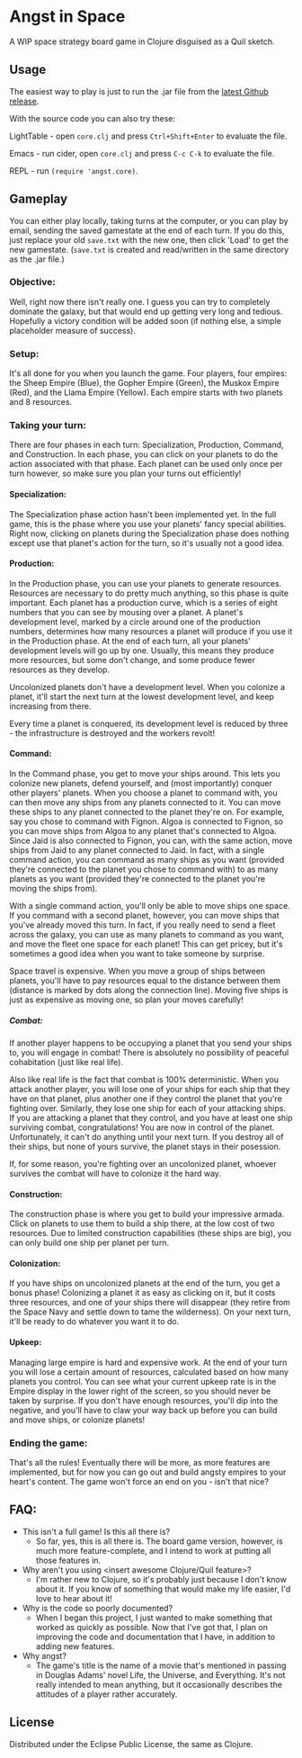 ﻿# Angst in Space

A WIP space strategy board game in Clojure disguised as a Quil sketch.

## Usage

The easiest way to play is just to run the .jar file from the [latest Github release](https://github.com/Sheep-Dip/angst-in-space/releases).

With the source code you can also try these:

LightTable - open `core.clj` and press `Ctrl+Shift+Enter` to evaluate the file.

Emacs - run cider, open `core.clj` and press `C-c C-k` to evaluate the file.

REPL - run `(require 'angst.core)`.

## Gameplay

You can either play locally, taking turns at the computer, or you can play by email, sending the saved gamestate at the end of each turn. If you do this, just replace your old `save.txt` with the new one, then click 'Load' to get the new gamestate. (`save.txt` is created and read/written in the same directory as the .jar file.)

### Objective:

Well, right now there isn't really one. I guess you can try to completely dominate the galaxy, but that would end up getting very long and tedious. Hopefully a victory condition will be added soon (if nothing else, a simple placeholder measure of success).

### Setup:

It's all done for you when you launch the game. Four players, four empires: the Sheep Empire (Blue), the Gopher Empire (Green), the Muskox Empire (Red), and the Llama Empire (Yellow). Each empire starts with two planets and 8 resources.

### Taking your turn:

There are four phases in each turn: Specialization, Production, Command, and Construction. In each phase, you can click on your planets to do the action associated with that phase. Each planet can be used only once per turn however, so make sure you plan your turns out efficiently!

#### Specialization:

The Specialization phase action hasn't been implemented yet. In the full game, this is the phase where you use your planets' fancy special abilities. Right now, clicking on planets during the Specialization phase does nothing except use that planet's action for the turn, so it's usually not a good idea.

#### Production:

In the Production phase, you can use your planets to generate resources. Resources are necessary to do pretty much anything, so this phase is quite important. Each planet has a production curve, which is a series of eight numbers that you can see by mousing over a planet. A planet's development level, marked by a circle around one of the production numbers, determines how many resources a planet will produce if you use it in the Production phase. At the end of each turn, all your planets' development levels will go up by one. Usually, this means they produce more resources, but some don't change, and some produce fewer resources as they develop.

Uncolonized planets don't have a development level. When you colonize a planet, it'll start the next turn at the lowest development level, and keep increasing from there.

Every time a planet is conquered, its development level is reduced by three - the infrastructure is destroyed and the workers revolt! 

#### Command:

In the Command phase, you get to move your ships around. This lets you colonize new planets, defend yourself, and (most importantly) conquer other players' planets. When you choose a planet to command with, you can then move any ships from any planets connected to it. You can move these ships to any planet connected to the planet they're on. For example, say you chose to command with Fignon. Algoa is connected to Fignon, so you can move ships from Algoa to any planet that's connected to Algoa. Since Jaid is also connected to Fignon, you can, with the same action, move ships from Jaid to any planet connected to Jaid. In fact, with a single command action, you can command as many ships as you want (provided they're connected to the planet you chose to command with) to as many planets as you want (provided they're connected to the planet you're moving the ships from).

With a single command action, you'll only be able to move ships one space. If you command with a second planet, however, you can move ships that you've already moved this turn. In fact, if you really need to send a fleet across the galaxy, you can use as many planets to command as you want, and move the fleet one space for each planet! This can get pricey, but it's sometimes a good idea when you want to take someone by surprise.

Space travel is expensive. When you move a group of ships between planets, you'll have to pay resources equal to the distance between them (distance is marked by dots along the connection line). Moving five ships is just as expensive as moving one, so plan your moves carefully!

##### Combat:

If another player happens to be occupying a planet that you send your ships to, you will engage in combat! There is absolutely no possibility of peaceful cohabitation (just like real life).

Also like real life is the fact that combat is 100% deterministic. When you attack another player, you will lose one of your ships for each ship that they have on that planet, plus another one if they control the planet that you're fighting over. Similarly, they lose one ship for each of your attacking ships. If you are attacking a planet that they control, and you have at least one ship surviving combat, congratulations! You are now in control of the planet. Unfortunately, it can't do anything until your next turn. If you destroy all of their ships, but none of yours survive, the planet stays in their posession.

If, for some reason, you're fighting over an uncolonized planet, whoever survives the combat will have to colonize it the hard way.

#### Construction:

The construction phase is where you get to build your impressive armada. Click on planets to use them to build a ship there, at the low cost of two resources. Due to limited construction capabilities (these ships are big), you can only build one ship per planet per turn.

#### Colonization:

If you have ships on uncolonized planets at the end of the turn, you get a bonus phase! Colonizing a planet it as easy as clicking on it, but it costs three resources, and one of your ships there will disappear (they retire from the Space Navy and settle down to tame the wilderness). On your next turn, it'll be ready to do whatever you want it to do.

#### Upkeep:

Managing large empire is hard and expensive work. At the end of your turn you will lose a certain amount of resources, calculated based on how many planets you control. You can see what your current upkeep rate is in the Empire display in the lower right of the screen, so you should never be taken by surprise. If you don't have enough resources, you'll dip into the negative, and you'll have to claw your way back up before you can build and move ships, or colonize planets!

### Ending the game:

That's all the rules! Eventually there will be more, as more features are implemented, but for now you can go out and build angsty empires to your heart's content. The game won't force an end on you - isn't that nice?

## FAQ:

- This isn't a full game! Is this all there is?
  - So far, yes, this is all there is. The board game version, however, is much more feature-complete, and I intend to work at putting all those features in.
- Why aren't you using \<insert awesome Clojure/Quil feature>?
  - I'm rather new to Clojure, so it's probably just because I don't know about it. If you know of something that would make my life easier, I'd love to hear about it!
- Why is the code so poorly documented?
  - When I began this project, I just wanted to make something that worked as quickly as possible. Now that I've got that, I plan on improving the code and documentation that I have, in addition to adding new features.
- Why angst?
  - The game's title is the name of a movie that's mentioned in passing in Douglas Adams' novel Life, the Universe, and Everything. It's not really intended to mean anything, but it occasionally describes the attitudes of a player rather accurately.

## License

Distributed under the Eclipse Public License, the same as Clojure.
